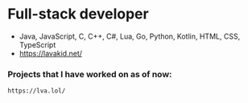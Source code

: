 # Full-stack developer
- Java, JavaScript, C, C++, C#, Lua, Go, Python, Kotlin, HTML, CSS, TypeScript
- https://lavakid.net/
### Projects that I have worked on as of now:
    https://lva.lol/
